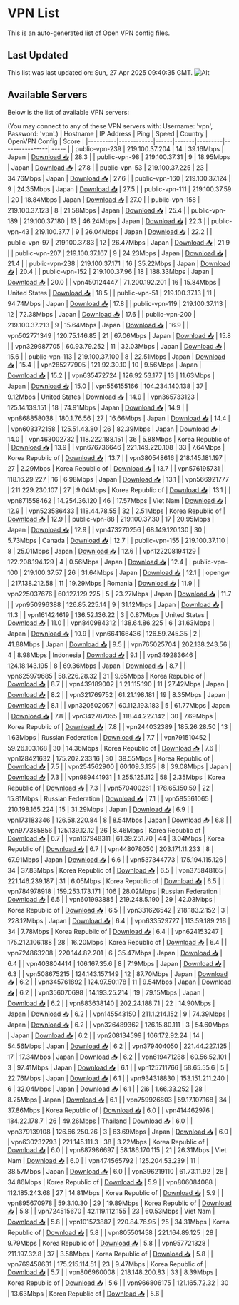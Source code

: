 # VPN List

This is an auto-generated list of Open VPN config files.

## Last Updated

This list was last updated on: Sun, 27 Apr 2025 09:40:35 GMT.
![Alt](https://repobeats.axiom.co/api/embed/186b98318ef1479477931607c1ad7d823f12451f.svg "Repobeats analytics image")

## Available Servers

Below is the list of available VPN servers:

(You may connect to any of these VPN servers with: Username: 'vpn', Password: 'vpn'.)
| Hostname | IP Address | Ping | Speed | Country | OpenVPN Config | Score |
|----------|------------|------|-------|---------|----------------| ----- |
| public-vpn-239 | 219.100.37.204 | 14 | 39.16Mbps | Japan | [Download 📥](./configs/server_0_JP.ovpn) | 28.3 |
| public-vpn-98 | 219.100.37.31 | 9 | 18.95Mbps | Japan | [Download 📥](./configs/server_1_JP.ovpn) | 27.8 |
| public-vpn-53 | 219.100.37.225 | 23 | 34.76Mbps | Japan | [Download 📥](./configs/server_2_JP.ovpn) | 27.6 |
| public-vpn-160 | 219.100.37.124 | 9 | 24.35Mbps | Japan | [Download 📥](./configs/server_3_JP.ovpn) | 27.5 |
| public-vpn-111 | 219.100.37.59 | 20 | 18.84Mbps | Japan | [Download 📥](./configs/server_4_JP.ovpn) | 27.0 |
| public-vpn-158 | 219.100.37.123 | 8 | 21.58Mbps | Japan | [Download 📥](./configs/server_5_JP.ovpn) | 25.4 |
| public-vpn-189 | 219.100.37.180 | 13 | 46.24Mbps | Japan | [Download 📥](./configs/server_6_JP.ovpn) | 22.3 |
| public-vpn-43 | 219.100.37.7 | 9 | 26.04Mbps | Japan | [Download 📥](./configs/server_7_JP.ovpn) | 22.2 |
| public-vpn-97 | 219.100.37.83 | 12 | 26.47Mbps | Japan | [Download 📥](./configs/server_8_JP.ovpn) | 21.9 |
| public-vpn-207 | 219.100.37.167 | 9 | 24.23Mbps | Japan | [Download 📥](./configs/server_9_JP.ovpn) | 21.4 |
| public-vpn-238 | 219.100.37.171 | 16 | 35.22Mbps | Japan | [Download 📥](./configs/server_10_JP.ovpn) | 20.4 |
| public-vpn-152 | 219.100.37.96 | 18 | 188.33Mbps | Japan | [Download 📥](./configs/server_11_JP.ovpn) | 20.0 |
| vpn450124447 | 71.200.192.201 | 16 | 15.84Mbps | United States | [Download 📥](./configs/server_12_US.ovpn) | 18.5 |
| public-vpn-51 | 219.100.37.13 | 11 | 94.74Mbps | Japan | [Download 📥](./configs/server_13_JP.ovpn) | 17.8 |
| public-vpn-119 | 219.100.37.113 | 12 | 72.38Mbps | Japan | [Download 📥](./configs/server_14_JP.ovpn) | 17.6 |
| public-vpn-200 | 219.100.37.213 | 9 | 15.64Mbps | Japan | [Download 📥](./configs/server_15_JP.ovpn) | 16.9 |
| vpn502771349 | 120.75.146.85 | 21 | 67.06Mbps | Japan | [Download 📥](./configs/server_16_JP.ovpn) | 15.8 |
| vpn329987705 | 60.93.79.252 | 11 | 32.03Mbps | Japan | [Download 📥](./configs/server_17_JP.ovpn) | 15.6 |
| public-vpn-113 | 219.100.37.100 | 8 | 22.51Mbps | Japan | [Download 📥](./configs/server_18_JP.ovpn) | 15.4 |
| vpn285277905 | 121.92.30.10 | 10 | 9.56Mbps | Japan | [Download 📥](./configs/server_19_JP.ovpn) | 15.2 |
| vpn635472724 | 126.92.53.177 | 13 | 11.63Mbps | Japan | [Download 📥](./configs/server_20_JP.ovpn) | 15.0 |
| vpn556155166 | 104.234.140.138 | 37 | 9.12Mbps | United States | [Download 📥](./configs/server_21_US.ovpn) | 14.9 |
| vpn365733123 | 125.14.139.151 | 18 | 74.91Mbps | Japan | [Download 📥](./configs/server_22_JP.ovpn) | 14.9 |
| vpn868858038 | 180.1.76.56 | 27 | 16.66Mbps | Japan | [Download 📥](./configs/server_23_JP.ovpn) | 14.4 |
| vpn603372158 | 125.51.43.80 | 26 | 82.39Mbps | Japan | [Download 📥](./configs/server_24_JP.ovpn) | 14.0 |
| vpn463002732 | 118.222.188.151 | 36 | 5.88Mbps | Korea Republic of | [Download 📥](./configs/server_25_KR.ovpn) | 13.9 |
| vpn676736646 | 221.149.220.108 | 33 | 7.64Mbps | Korea Republic of | [Download 📥](./configs/server_26_KR.ovpn) | 13.7 |
| vpn380548616 | 218.145.181.197 | 27 | 2.29Mbps | Korea Republic of | [Download 📥](./configs/server_27_KR.ovpn) | 13.7 |
| vpn576195731 | 118.16.29.227 | 16 | 6.98Mbps | Japan | [Download 📥](./configs/server_28_JP.ovpn) | 13.1 |
| vpn566921777 | 211.229.230.107 | 27 | 9.04Mbps | Korea Republic of | [Download 📥](./configs/server_29_KR.ovpn) | 13.1 |
| vpn871558462 | 14.254.36.120 | 46 | 17.57Mbps | Viet Nam | [Download 📥](./configs/server_30_VN.ovpn) | 12.9 |
| vpn523586433 | 118.44.78.55 | 32 | 2.51Mbps | Korea Republic of | [Download 📥](./configs/server_31_KR.ovpn) | 12.9 |
| public-vpn-88 | 219.100.37.30 | 17 | 20.95Mbps | Japan | [Download 📥](./configs/server_32_JP.ovpn) | 12.9 |
| vpn473270256 | 68.149.120.130 | 30 | 5.73Mbps | Canada | [Download 📥](./configs/server_33_CA.ovpn) | 12.7 |
| public-vpn-155 | 219.100.37.110 | 8 | 25.01Mbps | Japan | [Download 📥](./configs/server_34_JP.ovpn) | 12.6 |
| vpn122208194129 | 122.208.194.129 | 4 | 0.56Mbps | Japan | [Download 📥](./configs/server_35_JP.ovpn) | 12.4 |
| public-vpn-100 | 219.100.37.57 | 26 | 31.64Mbps | Japan | [Download 📥](./configs/server_36_JP.ovpn) | 12.1 |
| opengw | 217.138.212.58 | 11 | 19.29Mbps | Romania | [Download 📥](./configs/server_37_RO.ovpn) | 11.9 |
| vpn225037676 | 60.127.129.225 | 5 | 23.27Mbps | Japan | [Download 📥](./configs/server_38_JP.ovpn) | 11.7 |
| vpn950996388 | 126.85.225.14 | 9 | 31.12Mbps | Japan | [Download 📥](./configs/server_39_JP.ovpn) | 11.3 |
| vpn161424619 | 136.52.136.22 | 3 | 0.87Mbps | United States | [Download 📥](./configs/server_40_US.ovpn) | 11.0 |
| vpn840984312 | 138.64.86.225 | 6 | 31.63Mbps | Japan | [Download 📥](./configs/server_41_JP.ovpn) | 10.9 |
| vpn664166436 | 126.59.245.35 | 2 | 41.88Mbps | Japan | [Download 📥](./configs/server_42_JP.ovpn) | 9.5 |
| vpn765025704 | 202.138.243.56 | 4 | 8.98Mbps | Indonesia | [Download 📥](./configs/server_43_ID.ovpn) | 9.1 |
| vpn349283646 | 124.18.143.195 | 8 | 69.36Mbps | Japan | [Download 📥](./configs/server_44_JP.ovpn) | 8.7 |
| vpn625979685 | 58.226.28.32 | 31 | 9.65Mbps | Korea Republic of | [Download 📥](./configs/server_45_KR.ovpn) | 8.7 |
| vpn439189002 | 1.21.115.190 | 11 | 27.42Mbps | Japan | [Download 📥](./configs/server_46_JP.ovpn) | 8.2 |
| vpn321769752 | 61.21.198.181 | 19 | 8.35Mbps | Japan | [Download 📥](./configs/server_47_JP.ovpn) | 8.1 |
| vpn320502057 | 60.112.193.183 | 5 | 61.77Mbps | Japan | [Download 📥](./configs/server_48_JP.ovpn) | 7.8 |
| vpn342787055 | 118.44.227.142 | 30 | 7.69Mbps | Korea Republic of | [Download 📥](./configs/server_49_KR.ovpn) | 7.8 |
| vpn244032389 | 185.26.28.50 | 13 | 1.63Mbps | Russian Federation | [Download 📥](./configs/server_50_RU.ovpn) | 7.7 |
| vpn791510452 | 59.26.103.168 | 30 | 14.36Mbps | Korea Republic of | [Download 📥](./configs/server_51_KR.ovpn) | 7.6 |
| vpn128421632 | 175.202.233.16 | 30 | 39.55Mbps | Korea Republic of | [Download 📥](./configs/server_52_KR.ovpn) | 7.5 |
| vpn254562900 | 60.109.3.135 | 8 | 39.08Mbps | Japan | [Download 📥](./configs/server_53_JP.ovpn) | 7.3 |
| vpn989441931 | 1.255.125.112 | 58 | 2.35Mbps | Korea Republic of | [Download 📥](./configs/server_54_KR.ovpn) | 7.3 |
| vpn570400261 | 178.65.150.59 | 22 | 15.81Mbps | Russian Federation | [Download 📥](./configs/server_55_RU.ovpn) | 7.1 |
| vpn585561065 | 210.198.165.224 | 15 | 31.29Mbps | Japan | [Download 📥](./configs/server_56_JP.ovpn) | 6.9 |
| vpn173183346 | 126.58.220.84 | 8 | 8.54Mbps | Japan | [Download 📥](./configs/server_57_JP.ovpn) | 6.8 |
| vpn977385856 | 125.139.12.12 | 26 | 8.46Mbps | Korea Republic of | [Download 📥](./configs/server_58_KR.ovpn) | 6.7 |
| vpn167948311 | 61.39.251.70 | 44 | 3.04Mbps | Korea Republic of | [Download 📥](./configs/server_59_KR.ovpn) | 6.7 |
| vpn448078050 | 203.171.11.233 | 8 | 67.91Mbps | Japan | [Download 📥](./configs/server_60_JP.ovpn) | 6.6 |
| vpn537344773 | 175.194.115.126 | 34 | 37.83Mbps | Korea Republic of | [Download 📥](./configs/server_61_KR.ovpn) | 6.5 |
| vpn375848165 | 221.146.239.187 | 31 | 6.05Mbps | Korea Republic of | [Download 📥](./configs/server_62_KR.ovpn) | 6.5 |
| vpn784978918 | 159.253.173.171 | 106 | 28.02Mbps | Russian Federation | [Download 📥](./configs/server_63_RU.ovpn) | 6.5 |
| vpn601993885 | 219.248.5.190 | 29 | 42.03Mbps | Korea Republic of | [Download 📥](./configs/server_64_KR.ovpn) | 6.5 |
| vpn331626542 | 218.183.2.152 | 3 | 228.12Mbps | Japan | [Download 📥](./configs/server_65_JP.ovpn) | 6.4 |
| vpn633529727 | 113.59.189.216 | 34 | 7.78Mbps | Korea Republic of | [Download 📥](./configs/server_66_KR.ovpn) | 6.4 |
| vpn624153247 | 175.212.106.188 | 28 | 16.20Mbps | Korea Republic of | [Download 📥](./configs/server_67_KR.ovpn) | 6.4 |
| vpn724863208 | 220.144.82.201 | 6 | 35.47Mbps | Japan | [Download 📥](./configs/server_68_JP.ovpn) | 6.4 |
| vpn403804414 | 106.167.35.6 | 8 | 7.19Mbps | Japan | [Download 📥](./configs/server_69_JP.ovpn) | 6.3 |
| vpn508675215 | 124.143.157.149 | 12 | 87.70Mbps | Japan | [Download 📥](./configs/server_70_JP.ovpn) | 6.2 |
| vpn345761892 | 124.97.50.178 | 11 | 9.54Mbps | Japan | [Download 📥](./configs/server_71_JP.ovpn) | 6.2 |
| vpn356070698 | 14.193.25.214 | 19 | 79.15Mbps | Japan | [Download 📥](./configs/server_72_JP.ovpn) | 6.2 |
| vpn883638140 | 202.24.188.71 | 22 | 14.90Mbps | Japan | [Download 📥](./configs/server_73_JP.ovpn) | 6.2 |
| vpn145543150 | 211.1.214.152 | 9 | 74.39Mbps | Japan | [Download 📥](./configs/server_74_JP.ovpn) | 6.2 |
| vpn326489362 | 126.15.80.111 | 3 | 54.60Mbps | Japan | [Download 📥](./configs/server_75_JP.ovpn) | 6.2 |
| vpn208134599 | 106.172.92.24 | 14 | 54.56Mbps | Japan | [Download 📥](./configs/server_76_JP.ovpn) | 6.2 |
| vpn379404050 | 221.44.227.125 | 17 | 17.34Mbps | Japan | [Download 📥](./configs/server_77_JP.ovpn) | 6.2 |
| vpn619471288 | 60.56.52.101 | 3 | 97.41Mbps | Japan | [Download 📥](./configs/server_78_JP.ovpn) | 6.1 |
| vpn125711766 | 58.65.55.6 | 5 | 22.76Mbps | Japan | [Download 📥](./configs/server_79_JP.ovpn) | 6.1 |
| vpn934318830 | 153.151.211.240 | 6 | 32.04Mbps | Japan | [Download 📥](./configs/server_80_JP.ovpn) | 6.1 |
| 2i6 | 1.66.33.252 | 28 | 8.25Mbps | Japan | [Download 📥](./configs/server_81_JP.ovpn) | 6.1 |
| vpn759926803 | 59.17.107.168 | 34 | 37.86Mbps | Korea Republic of | [Download 📥](./configs/server_82_KR.ovpn) | 6.0 |
| vpn414462976 | 184.22.178.7 | 26 | 49.26Mbps | Thailand | [Download 📥](./configs/server_83_TH.ovpn) | 6.0 |
| vpn379139108 | 126.66.250.26 | 3 | 63.69Mbps | Japan | [Download 📥](./configs/server_84_JP.ovpn) | 6.0 |
| vpn630232793 | 221.145.111.3 | 38 | 3.22Mbps | Korea Republic of | [Download 📥](./configs/server_85_KR.ovpn) | 6.0 |
| vpn887986697 | 58.186.170.115 | 21 | 26.31Mbps | Viet Nam | [Download 📥](./configs/server_86_VN.ovpn) | 6.0 |
| vpn474565792 | 125.204.53.239 | 11 | 38.57Mbps | Japan | [Download 📥](./configs/server_87_JP.ovpn) | 6.0 |
| vpn396219110 | 61.73.11.92 | 28 | 34.86Mbps | Korea Republic of | [Download 📥](./configs/server_88_KR.ovpn) | 5.9 |
| vpn806084088 | 112.185.243.68 | 27 | 14.81Mbps | Korea Republic of | [Download 📥](./configs/server_89_KR.ovpn) | 5.9 |
| vpn895670978 | 59.3.10.30 | 29 | 19.89Mbps | Korea Republic of | [Download 📥](./configs/server_90_KR.ovpn) | 5.8 |
| vpn724515670 | 42.119.112.155 | 23 | 60.53Mbps | Viet Nam | [Download 📥](./configs/server_91_VN.ovpn) | 5.8 |
| vpn101573887 | 220.84.76.95 | 25 | 34.31Mbps | Korea Republic of | [Download 📥](./configs/server_92_KR.ovpn) | 5.8 |
| vpn805501458 | 221.164.89.125 | 28 | 9.79Mbps | Korea Republic of | [Download 📥](./configs/server_93_KR.ovpn) | 5.8 |
| vpn957721328 | 211.197.32.8 | 37 | 3.58Mbps | Korea Republic of | [Download 📥](./configs/server_94_KR.ovpn) | 5.8 |
| vpn769458631 | 175.215.114.51 | 23 | 9.47Mbps | Korea Republic of | [Download 📥](./configs/server_95_KR.ovpn) | 5.7 |
| vpn806960008 | 218.148.200.83 | 33 | 8.39Mbps | Korea Republic of | [Download 📥](./configs/server_96_KR.ovpn) | 5.6 |
| vpn966806175 | 121.165.72.32 | 30 | 13.63Mbps | Korea Republic of | [Download 📥](./configs/server_97_KR.ovpn) | 5.6 |
